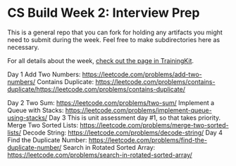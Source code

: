 # CS Build Week 2: Interview Prep

This is a general repo that you can fork for holding any artifacts you
might need to submit during the week. Feel free to make subdirectories
here as necessary.

For all details about the week, [check out the page in
TrainingKit](https://learn.lambdaschool.com/cs/sprint/reco0t22NdXmr8VyL).

Day 1
Add Two Numbers: 
https://leetcode.com/problems/add-two-numbers/
Contains Duplicate: https://leetcode.com/problems/contains-duplicate/https://leetcode.com/problems/contains-duplicate/

Day 2
Two Sum: https://leetcode.com/problems/two-sum/
Implement a Queue with Stacks: https://leetcode.com/problems/implement-queue-using-stacks/
Day 3
This is unit assessment day #1, so that takes priority.
Merge Two Sorted Lists: https://leetcode.com/problems/merge-two-sorted-lists/
Decode String: https://leetcode.com/problems/decode-string/
Day 4
Find the Duplicate Number: https://leetcode.com/problems/find-the-duplicate-number/
Search in Rotated Sorted Array: https://leetcode.com/problems/search-in-rotated-sorted-array/



